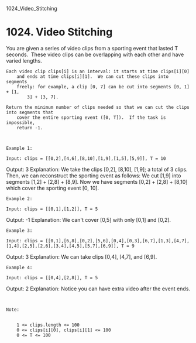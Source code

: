 1024_Video_Stitching
# 1024. Video Stitching

You are given a series of video clips from a sporting event that lasted T
        seconds.  These video clips can be overlapping with each other and have varied
        lengths.

    Each video clip clips[i] is an interval: it starts at time clips[i][0]
        and ends at time clips[i][1].  We can cut these clips into segments
        freely: for example, a clip [0, 7] can be cut into segments [0, 1] + [1,
            3] + [3, 7].

    Return the minimum number of clips needed so that we can cut the clips into segments that
        cover the entire sporting event ([0, T]).  If the task is impossible,
        return -1.

     

    Example 1:

    Input: clips = [[0,2],[4,6],[8,10],[1,9],[1,5],[5,9]], T = 10
Output: 3
Explanation: 
We take the clips [0,2], [8,10], [1,9]; a total of 3 clips.
Then, we can reconstruct the sporting event as follows:
We cut [1,9] into segments [1,2] + [2,8] + [8,9].
Now we have segments [0,2] + [2,8] + [8,10] which cover the sporting event [0, 10].

    Example 2:

    Input: clips = [[0,1],[1,2]], T = 5
Output: -1
Explanation: 
We can't cover [0,5] with only [0,1] and [0,2].

    Example 3:

    Input: clips = [[0,1],[6,8],[0,2],[5,6],[0,4],[0,3],[6,7],[1,3],[4,7],[1,4],[2,5],[2,6],[3,4],[4,5],[5,7],[6,9]], T = 9
Output: 3
Explanation: 
We can take clips [0,4], [4,7], and [6,9].

    Example 4:

    Input: clips = [[0,4],[2,8]], T = 5
Output: 2
Explanation: 
Notice you can have extra video after the event ends.

     

    Note:

    
        1 <= clips.length <= 100
        0 <= clips[i][0], clips[i][1] <= 100
        0 <= T <= 100